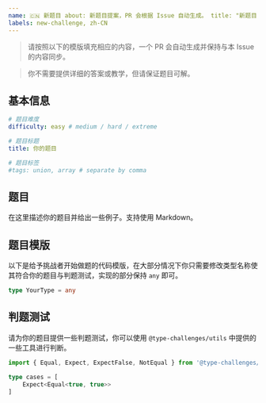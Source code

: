 ```yaml
---
name: 🇨🇳 新题目 about: 新题目提案，PR 会根据 Issue 自动生成。 title: "新题目"
labels: new-challenge, zh-CN
---
```


> 请按照以下的模版填充相应的内容，一个 PR 会自动生成并保持与本 Issue 的内容同步。

> 你不需要提供详细的答案或教学，但请保证题目可解。

## 基本信息

```yaml
# 题目难度
difficulty: easy # medium / hard / extreme

# 题目标题
title: 你的题目

# 题目标签
#tags: union, array # separate by comma
```

## 题目

<!--question-start-->

在这里描述你的题目并给出一些例子。支持使用 Markdown。

<!--question-end-->

## 题目模版

以下是给予挑战者开始做题的代码模版，在大部分情况下你只需要修改类型名称使其符合你的题目与判题测试，实现的部分保持 `any` 即可。

```ts
type YourType = any
```

## 判题测试

请为你的题目提供一些判题测试，你可以使用 `@type-challenges/utils` 中提供的一些工具进行判断。

```ts
import { Equal, Expect, ExpectFalse, NotEqual } from '@type-challenges/utils'

type cases = [
    Expect<Equal<true, true>>
]
```

